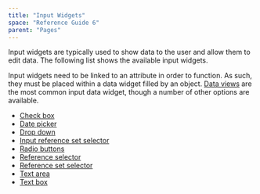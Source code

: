 ```yaml
---
title: "Input Widgets"
space: "Reference Guide 6"
parent: "Pages"
---
```



Input widgets are typically used to show data to the user and allow them to edit data. The following list shows the available input widgets.

Input widgets need to be linked to an attribute in order to function. As such, they must be placed within a data widget filled by an object. [Data views](Data+view) are the most common input data widget, though a number of other options are available.

*   [Check box](Check+box)
*   [Date picker](Date+picker)
*   [Drop down](Drop+Down)
*   [Input reference set selector](Input+reference+set+selector)
*   [Radio buttons](Radio+buttons)
*   [Reference selector](Reference+selector)
*   [Reference set selector](Reference+set+selector)
*   [Text area](Text+area)
*   [Text box](Text+box)
